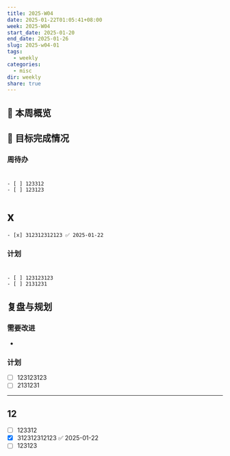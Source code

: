 ```yaml
---
title: 2025-W04
date: 2025-01-22T01:05:41+08:00
week: 2025-W04
start_date: 2025-01-20
end_date: 2025-01-26
slug: 2025-w04-01
tags:
  - weekly
categories:
  - misc
dir: weekly
share: true
---
```

## 📅 本周概览

## 🎯 目标完成情况
### 周待办
#  

    - [ ] 123312
    - [ ] 123123
# x

    - [x] 312312312123 ✅ 2025-01-22


### 计划
#  

    - [ ] 123123123
    - [ ] 2131231


## 复盘与规划

### 需要改进
- 

### 计划
- [ ] 123123123
- [ ] 2131231

---
## 12

- [ ] 123312
- [x] 312312312123 ✅ 2025-01-22
- [ ] 123123